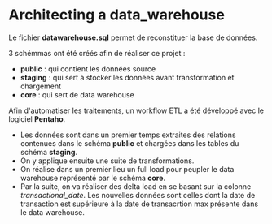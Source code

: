 # Architecting a data_warehouse

Le fichier **datawarehouse.sql** permet de reconstituer la base de données.

3 schémmas ont été créés afin de réaliser ce projet :
- **public** : qui contient les données source
- **staging** : qui sert à stocker les données avant transformation et chargement
- **core** : qui sert de data warehouse

Afin d'automatiser les traitements, un workflow ETL a été développé avec le logiciel **Pentaho**. 
- Les données sont dans un premier temps extraites des relations contenues dans le schéma **public** et chargées dans les tables du schéma **staging**.
- On y applique ensuite une suite de transformations. 
- On réalise dans un premier lieu un full load pour peupler le data warehouse représenté par le schéma **core**. 
- Par la suite, on va réaliser des delta load en se basant sur la colonne *transactional_date*. Les nouvelles données sont celles dont la date de transaction est supérieure à la date de transacrtion max présente dans le data warehouse.
